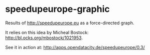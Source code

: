 # speedupeurope-graphic

Results of http://speedupeurope.eu as a force-directed graph.

It relies on this idea by Micheal Bostock: http://bl.ocks.org/mbostock/1021953.

See it in action at: http://apps.opendatacity.de/speedupeurope/0.3/




